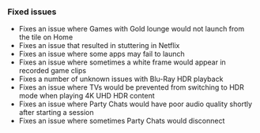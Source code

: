 ### Fixed issues
- Fixes an issue where Games with Gold lounge would not launch from the tile on Home
- Fixes an issue that resulted in stuttering in Netflix
- Fixes an issue where some apps may fail to launch
- Fixes an issue where sometimes a white frame would appear in recorded game clips
- Fixes a number of unknown issues with Blu-Ray HDR playback
- Fixes an issue where TVs would be prevented from switching to HDR mode when playing 4K UHD HDR content
- Fixes an issue where Party Chats would have poor audio quality shortly after starting a session
- Fixes an issue where sometimes Party Chats would disconnect